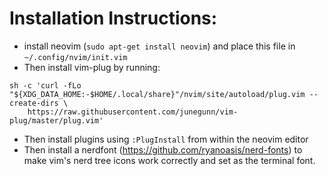 # Installation Instructions:
- install neovim (`sudo apt-get install neovim`) and place this file in `~/.config/nvim/init.vim`
- Then install vim-plug by running: 
```terminal
sh -c 'curl -fLo "${XDG_DATA_HOME:-$HOME/.local/share}"/nvim/site/autoload/plug.vim --create-dirs \
    https://raw.githubusercontent.com/junegunn/vim-plug/master/plug.vim'
```
- Then install plugins using `:PlugInstall` from within the neovim editor
- Then install a nerdfont (https://github.com/ryanoasis/nerd-fonts) to make vim's nerd tree icons work correctly and set as the terminal font.


